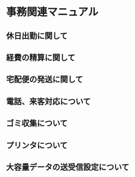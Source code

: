 # 事務関連マニュアル
## 休日出勤に関して
## 経費の精算に関して
## 宅配便の発送に関して
## 電話、来客対応について
## ゴミ収集について
## プリンタについて
## 大容量データの送受信設定について